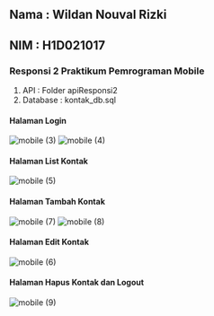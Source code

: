 ## Nama : Wildan Nouval Rizki
## NIM : H1D021017
### Responsi 2 Praktikum Pemrograman Mobile
1. API : Folder apiResponsi2
2. Database : kontak_db.sql

#### Halaman Login
![mobile (3)](https://github.com/wildannouval/responsiMobile2_wildannouval/assets/95664525/0ff0a700-a9ff-4cf4-b3d5-14ca2975e20a)
![mobile (4)](https://github.com/wildannouval/responsiMobile2_wildannouval/assets/95664525/8e52b8f6-a637-446a-aa2b-e94ebf9c3487)

#### Halaman List Kontak
![mobile (5)](https://github.com/wildannouval/responsiMobile2_wildannouval/assets/95664525/dc55fa7a-d0f2-4f38-b5e3-754262022a36)

#### Halaman Tambah Kontak
![mobile (7)](https://github.com/wildannouval/responsiMobile2_wildannouval/assets/95664525/a1b0e5e9-eed1-4173-b0e8-44a252dccc7d)
![mobile (8)](https://github.com/wildannouval/responsiMobile2_wildannouval/assets/95664525/11ecee0a-c584-439c-8238-0c708b888ab9)

#### Halaman Edit Kontak
![mobile (6)](https://github.com/wildannouval/responsiMobile2_wildannouval/assets/95664525/4fa23fa0-5020-4a1a-9f63-8a89de545317)

#### Halaman Hapus Kontak dan Logout
![mobile (9)](https://github.com/wildannouval/responsiMobile2_wildannouval/assets/95664525/6687ec68-9a1e-43af-a29f-7241513864a6)
